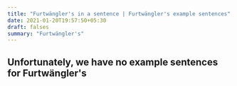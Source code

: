```yaml
---
title: "Furtwängler's in a sentence | Furtwängler's example sentences"
date: 2021-01-20T19:57:50+05:30
draft: falses
summary: "Furtwängler's"
---
```

## Unfortunately, we have no example sentences for Furtwängler's                 
